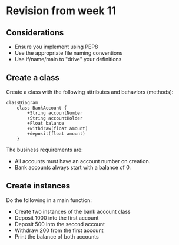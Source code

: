 # Revision from week 11

## Considerations

- Ensure you implement using PEP8
- Use the appropriate file naming conventions
- Use if/name/main to "drive" your definitions

## Create a class

Create a class with the following attributes and behaviors (methods):

```mermaid
classDiagram
    class BankAccount {
        +String accountNumber
        +String accountHolder
        +Float balance
        +withdraw(float amount)
        +deposit(float amount)
    }
```

The business requirements are:

- All accounts must have an account number on creation.
- Bank accounts always start with a balance of 0.

## Create instances

Do the following in a main function:

- Create two instances of the bank account class
- Deposit 1000 into the first account
- Deposit 500 into the second account
- Withdraw 200 from the first account
- Print the balance of both accounts

